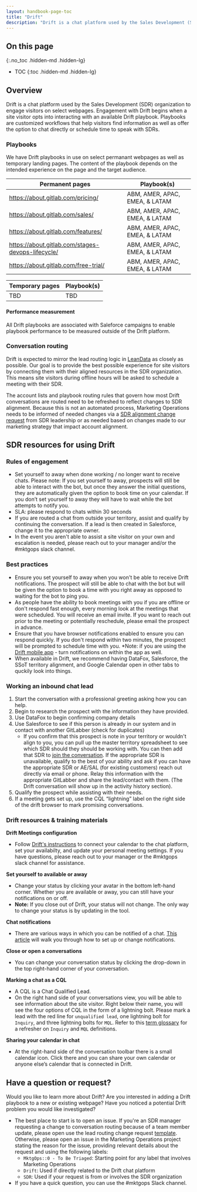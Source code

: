 ```yaml
---
layout: handbook-page-toc
title: "Drift"
description: "Drift is a chat platform used by the Sales Development (SDR) organization to engage visitors on select webpages."
---
```


## On this page
{:.no_toc .hidden-md .hidden-lg}

- TOC
{:toc .hidden-md .hidden-lg}

## Overview

Drift is a chat platform used by the Sales Development (SDR) organization to engage visitors on select webpages. Engagement with Drift begins when a site visitor opts into interacting with an available Drift playbook. Playbooks are customized workflows that help visitors find information as well as offer the option to chat directly or schedule time to speak with SDRs. 

### Playbooks
We have Drift playbooks in use on select permanant webpages as well as temporary landing pages. The content of the playbook depends on the intended experience on the page and the target audience.

| Permanent pages | Playbook(s) |
| ------ | ------ |
| https://about.gitlab.com/pricing/ | ABM, AMER, APAC, EMEA, & LATAM |
| https://about.gitlab.com/sales/ | ABM, AMER, APAC, EMEA, & LATAM |
| https://about.gitlab.com/features/ | ABM, AMER, APAC, EMEA, & LATAM |
| https://about.gitlab.com/stages-devops-lifecycle/ | ABM, AMER, APAC, EMEA, & LATAM |
| https://about.gitlab.com/free-trial/ | ABM, AMER, APAC, EMEA, & LATAM |


| Temporary pages | Playbook(s) |
| ------ | ------ |
| TBD | TBD |

#### Performance measurement
All Drift playbooks are associated with Saleforce campaigns to enable playbook performance to be measured outside of the Drift platform.

### Conversation routing
Drift is expected to mirror the lead routing logic in [LeanData](/handbook/marketing/marketing-operations/leandata/) as closely as possible. Our goal is to provide the best possible experience for site visitors by connecting them with their aligned resources in the SDR organization. This means site visitors during offline hours will be asked to schedule a meeting with their SDR.

The account lists and playbook routing rules that govern how most Drift conversations are routed need to be refreshed to reflect changes to SDR alignment. Because this is not an automated process, Marketing Operations needs to be informed of needed changes via a [SDR alignment change request](https://gitlab.com/gitlab-com/marketing/marketing-operations/-/issues/new?issuable_template=sdr_alignment_change_request) from SDR leadership or as needed based on changes made to our marketing strategy that impact account alignment.

## SDR resources for using Drift

### Rules of engagement  
-   Set yourself to away when done working / no longer want to receive chats. Please note: If you set yourself to away, prospects will still be able to interact with the bot, but once they answer the initial questions, they are automatically given the option to book time on your calendar. If you don’t set yourself to away they will have to wait while the bot attempts to notify you. 
-   SLA: please respond to chats within 30 seconds
-   If you are routed a chat from outside your territory, assist and qualify by continuing the conversation. If a lead is then created in Salesforce, change it to the appropriate owner.
-   In the event you aren't able to assist a site visitor on your own and escalation is needed, please reach out to your manager and/or the #mktgops slack channel.

### Best practices
* Ensure you set yourself to away when you won't be able to receive Drift notifications. The prospect will still be able to chat with the bot but will be given the option to book a time with you right away as opposed to waiting for the bot to ping you. 
* As people have the ability to book meetings with you if you are offline or don't respond fast enough, every morning look at the meetings that were scheduled. You will receive an email invite. If you want to reach out prior to the meeting or potentially reschedule, please email the prospect in advance. 
* Ensure that you have browser notifications enabled to ensure you can respond quickly. If you don't respond within two minutes, the prospect will be prompted to schedule time with you. *Note: if you are using the [Drift mobile app](https://gethelp.drift.com/hc/en-us/articles/360019664613-How-to-Use-the-Drift-Mobile-App) - turn notifications on within the app as well. 
* When available in Drift, we recommend having DataFox, Salesforce, the SSoT territory alignment, and Google Calendar open in other tabs to quckily look into things. 

### Working an inbound chat lead
1. Start the conversation with a professional greeting asking how you can help.
2. Begin to research the prospect with the information they have provided.
3. Use DataFox to begin confirming company details
4. Use Salesforce to see if this person is already in our system and in contact with another GitLabber (check for duplicates)
     - If you confirm that this prospect is note in your territory or wouldn't align to you, you can pull up the master territory spreadsheet to see which SDR should they should be working with. You can then add that SDR to [join the conversation](https://gethelp.drift.com/hc/en-us/articles/360019448174-How-to-Add-Participants-to-Conversations). If the appropriate SDR is unavailable, qualify to the best of your ability and ask if you can have the appropriate SDR or AE/SAL (for existing customers) reach out directly via email or phone. Relay this information with the appropriate GitLabber and share the lead/contact with them. (The Drift conversation will show up in the activity history section).
5. Qualify the prospect while assisting with their needs. 
6. If a meeting gets set up,  use the CQL “lightning” label on the right side of the drift browser to mark promising conversations. 

### Drift resources & training materials

**Drift Meetings configuration**

*  Follow [Drift's instructions](https://help-116779.drift.help/article/setting-up-your-drift-meetings/) to connect your calendar to the chat platform, set your availabilty, and update your personal meeting settings. If you have questions, please reach out to your manager or the #mktgops slack channel for assistance.

**Set yourself to available or away**

*  Change your status by clicking your avatar in the bottom left-hand corner. Whether you are available or away, you can still have your notifications on or off.
*  **Note:** If you close out of Drift, your status will not change. The only way to change your status is by updating in the tool.

**Chat notifications**
* There are various ways in which you can be notified of a chat. [This article](https://gethelp.drift.com/hc/en-us/articles/360019501974-How-to-Set-Up-Up-Your-Notifications-Preferences) will walk you through how to set up or change notifications. 

**Close or open a conversations**
*  You can change your conversation status by clicking the drop-down in the top right-hand corner of your conversation.

**Marking a chat as a CQL**
*  A CQL is a Chat Qualified Lead. 
*  On the right hand side of your conversations view, you will be able to see information about the site visitor. Right below their name, you will see the four options of CQL in the form of a lightning bolt. Please mark a lead with the red line for `unqualified lead`, one lightning bolt for `Inquiry`, and three lightning bolts for `MQL`. Refer to this [term glossary](/handbook/sales/field-operations/gtm-resources/#glossary) for a refresher on `Inquiry` and `MQL` definitions. 

**Sharing your calendar in chat**
*  At the right-hand side of the conversation toolbar there is a small calendar icon. Click there and you can share your own calendar or anyone else’s calendar that is connected in Drift.

## Have a question or request? 
Would you like to learn more about Drift? Are you interested in adding a Drift playbook to a new or existing webpage? Have you noticed a potential Drift problem you would like investigated? 
* The best place to start is to open an issue. If you're an SDR manager requesting a change to conversation routing because of a team member update, please open use the lead routing change request [template](/marketing/marketing-operations/-/issues/new?issuable_template=leandata_change_sdralignment). Otherwise, please open an issue in the Marketing Operations project stating the reason for the issue, providing relevant details about the request and using the following labels:
    * `MktgOps::0 - To Be Triaged`: Starting point for any label that involves Marketing Operations
    * `Drift`: Used if directly related to the Drift chat platform
    * `SDR`: Used if your request is from or involves the SDR organization
* If you have a quick question, you can use the #mktgops Slack channel.
